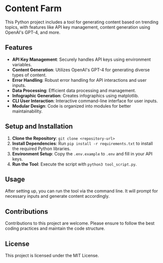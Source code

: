 
# Content Farm

This Python project includes a tool for generating content based on trending topics, with features like API key management, content generation using OpenAI's GPT-4, and more.

## Features

- **API Key Management**: Securely handles API keys using environment variables.
- **Content Generation**: Utilizes OpenAI's GPT-4 for generating diverse types of content.
- **Error Handling**: Robust error handling for API interactions and user inputs.
- **Data Processing**: Efficient data processing and management.
- **Infographic Generation**: Creates infographics using matplotlib.
- **CLI User Interaction**: Interactive command-line interface for user inputs.
- **Modular Design**: Code is organized into modules for better maintainability.

## Setup and Installation

1. **Clone the Repository**: `git clone <repository-url>`
2. **Install Dependencies**: Run `pip install -r requirements.txt` to install the required Python libraries.
3. **Environment Setup**: Copy the `.env.example` to `.env` and fill in your API keys.
4. **Run the Tool**: Execute the script with `python3 tool_script.py`.

## Usage

After setting up, you can run the tool via the command line. It will prompt for necessary inputs and generate content accordingly.

## Contributions

Contributions to this project are welcome. Please ensure to follow the best coding practices and maintain the code structure.

## License

This project is licensed under the MIT License.
